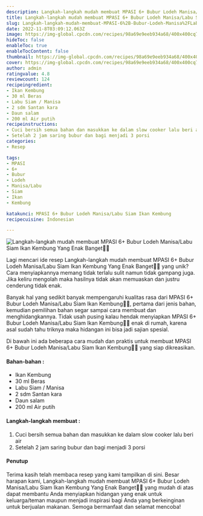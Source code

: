 ```yaml
---
description: Langkah-langkah mudah membuat MPASI 6+ Bubur Lodeh Manisa/Labu Siam Ikan Kembung Yang Enak Banget"
title: Langkah-langkah mudah membuat MPASI 6+ Bubur Lodeh Manisa/Labu Siam Ikan Kembung Yang Enak Banget
slug: Langkah-langkah-mudah-membuat-MPASI-6%2B-Bubur-Lodeh-Manisa%2FLabu-Siam-Ikan-Kembung-Yang-Enak-Banget
date: 2022-11-8T03:09:12.063Z
image: https://img-global.cpcdn.com/recipes/98a69e9eeb934a68/400x400cq70/photo.jpg
hideToc: false
enableToc: true
enableTocContent: false
thumbnail: https://img-global.cpcdn.com/recipes/98a69e9eeb934a68/400x400cq70/photo.jpg
cover: https://img-global.cpcdn.com/recipes/98a69e9eeb934a68/400x400cq70/photo.jpg
author: admin
ratingvalue: 4.8
reviewcount: 124
recipeingredient:
- Ikan Kembung
- 30 ml Beras
- Labu Siam / Manisa
- 2 sdm Santan kara
- Daun salam
- 200 ml Air putih
recipeinstructions:
- Cuci bersih semua bahan dan masukkan ke dalam slow cooker lalu beri air
- Setelah 2 jam saring bubur dan bagi menjadi 3 porsi
categories:
- Resep

tags:
- MPASI
- 6+
- Bubur
- Lodeh
- Manisa/Labu
- Siam
- Ikan
- Kembung

katakunci: MPASI 6+ Bubur Lodeh Manisa/Labu Siam Ikan Kembung
recipecuisine: Indonesian

---
```


![Langkah-langkah mudah membuat MPASI 6+ Bubur Lodeh Manisa/Labu Siam Ikan Kembung Yang Enak Banget👩‍🍳](https://img-global.cpcdn.com/recipes/98a69e9eeb934a68/400x400cq70/photo.jpg)

Lagi mencari ide resep Langkah-langkah mudah membuat MPASI 6+ Bubur Lodeh Manisa/Labu Siam Ikan Kembung Yang Enak Banget👩‍🍳 yang unik? Cara menyiapkannya memang tidak terlalu sulit namun tidak gampang juga. Jika keliru mengolah maka hasilnya tidak akan memuaskan dan justru cenderung tidak enak.

Banyak hal yang sedikit banyak mempengaruhi kualitas rasa dari MPASI 6+ Bubur Lodeh Manisa/Labu Siam Ikan Kembung👩‍🍳, pertama dari jenis bahan, kemudian pemilihan bahan segar sampai cara membuat dan menghidangkannya. Tidak usah pusing kalau hendak menyiapkan MPASI 6+ Bubur Lodeh Manisa/Labu Siam Ikan Kembung👩‍🍳 enak di rumah, karena asal sudah tahu triknya maka hidangan ini bisa jadi sajian spesial.

Di bawah ini ada beberapa cara mudah dan praktis untuk membuat MPASI 6+ Bubur Lodeh Manisa/Labu Siam Ikan Kembung👩‍🍳 yang siap dikreasikan.

<!--inarticleads1-->

#### Bahan-bahan :

- Ikan Kembung
- 30 ml Beras
- Labu Siam / Manisa
- 2 sdm Santan kara
- Daun salam
- 200 ml Air putih

<!--inarticleads2-->

#### Langkah-langkah membuat :

1. Cuci bersih semua bahan dan masukkan ke dalam slow cooker lalu beri air
1. Setelah 2 jam saring bubur dan bagi menjadi 3 porsi

#### Penutup

Terima kasih telah membaca resep yang kami tampilkan di sini. Besar harapan kami, Langkah-langkah mudah membuat MPASI 6+ Bubur Lodeh Manisa/Labu Siam Ikan Kembung Yang Enak Banget👩‍🍳 yang mudah di atas dapat membantu Anda menyiapkan hidangan yang enak untuk keluarga/teman maupun menjadi inspirasi bagi Anda yang berkeinginan untuk berjualan makanan. Semoga bermanfaat dan selamat mencoba!